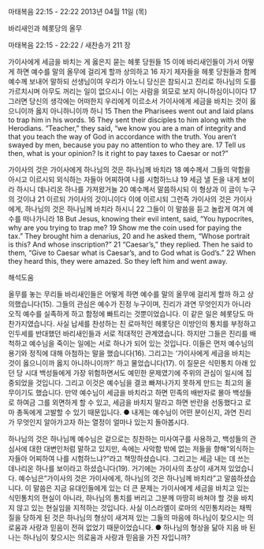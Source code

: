 마태복음 22:15 - 22:22 
2013년 04월 11일 (목)

바리새인과 헤롯당의 올무



마태복음 22:15 - 22:22 / 새찬송가 211 장


가이사에게 세금을 바치는 게 옳은지 묻는 헤롯 당원들
15 이에 바리새인들이 가서 어떻게 하면 예수를 말의 올무에 걸리게 할까 상의하고 16 자기 제자들을 헤롯 당원들과 함께 예수께 보내어 말하되 선생님이여 우리가 아노니 당신은 참되시고 진리로 하나님의 도를 가르치시며 아무도 꺼리는 일이 없으시니 이는 사람을 외모로 보지 아니하심이니이다 17 그러면 당신의 생각에는 어떠한지 우리에게 이르소서 가이사에게 세금을 바치는 것이 옳으니이까 옳지 아니하니이까 하니
15 Then the Pharisees went out and laid plans to trap him in his words. 16 They sent their disciples to him along with the Herodians. “Teacher,” they said, “we know you are a man of integrity and that you teach the way of God in accordance with the truth. You aren’t swayed by men, because you pay no attention to who they are. 17 Tell us then, what is your opinion? Is it right to pay taxes to Caesar or not?”

가이사의 것은 가이사에게 하나님의 것은 하나님께 바치라
18 예수께서 그들의 악함을 아시고 이르시되 외식하는 자들아 어찌하여 나를 시험하느냐 19 세금 낼 돈을 내게 보이라 하시니 데나리온 하나를 가져왔거늘 20 예수께서 말씀하시되 이 형상과 이 글이 누구의 것이냐 21 이르되 가이사의 것이니이다 이에 이르시되 그런즉 가이사의 것은 가이사에게, 하나님의 것은 하나님께 바치라 하시니 22 그들이 이 말씀을 듣고 놀랍게 여겨 예수를 떠나가니라
18 But Jesus, knowing their evil intent, said, “You hypocrites, why are you trying to trap me? 19 Show me the coin used for paying the tax.” They brought him a denarius, 20 and he asked them, “Whose portrait is this? And whose inscription?” 21 “Caesar’s,” they replied. Then he said to them, “Give to Caesar what is Caesar’s, and to God what is God’s.” 22 When they heard this, they were amazed. So they left him and went away.

해석도움





올무를 놓는 무리들
바리새인들은 어떻게 하면 예수를 말의 올무에 걸리게 할까 하고 상의했습니다(15). 그들의 관심은 예수가 진정 누구이며, 진리가 과연 무엇인지가 아니라 오직 예수를 실족하게 하고 함정에 빠트리는 것뿐이었습니다. 이 같은 일은 헤롯당도 마찬가지였습니다. 사실 납세를 찬성하는 친 로마적인 헤롯당은 이방인의 통치를 부정하고 인두세를 반대했던 바리새인들과 서로 적대적인 관계였습니다. 하지만 그들은 진리를 배척하고 예수님을 죽이는 일에는 서로 하나가 되어 있는 것입니다. 이들은 먼저 예수님의 용기와 정직에 대해 아첨하는 말을 했습니다(16). 그리고는 ‘가이사에게 세금을 바치는 것이 옳으니이까 옳지 아니하니이까?’ 하고 물었습니다(17). 이 질문은 식민통치 아래 있던 당 시대 백성들에게 가장 위험하면서도 예민한 문제였기에 주위의 관심이 일시에 집중되었을 것입니다. 그리고 이것은 예수님을 결코 빠져나가지 못하게 만드는 최고의 올무이기도 했습니다. 만약 예수님이 세금을 바치라고 하면 민족의 배반자로 몰아 백성들로 하여금 그를 외면하게 할 수 있고, 세금을 바치지 말라고 하면 반란을 선동했다고 로마 총독에게 고발할 수 있기 때문입니다.
● 내게는 예수님이 어떤 분이신지, 과연 진리가 무엇인지 알아가고자 하는 열정이 얼마나 있는지 돌아봅시다.

하나님의 것은 하나님께
예수님은 겉으로는 칭찬하는 미사여구를 사용하고, 백성들의 관심사에 대한 대변인처럼 말하고 있지만, 속에는 사악함 밖에 없는 저들을 향해“외식하는 자들아 어찌하여 나를 시험하느냐?”라고 책망하셨습니다. 그리고는 세금 내는 데 쓰는 데나리온 하나를 보이라고 하셨습니다(19). 거기에는 가이사의 초상이 새겨져 있었습니다. 예수님은“가이사의 것은 가이사에게, 하나님의 것은 하나님께 바치라”고 말씀하셨습니다. 이 말씀은 지금 유대인들에게 있는 더 큰 문제는 가이사에게 세금을 바치고 있는 식민통치의 현실이 아니라, 하나님의 통치를 버리고 그분께 마땅히 바쳐야 할 것을 바치지 않고 있는 현실임을 지적하는 것입니다. 사실 이스라엘이 로마의 식민통치라는 채찍질을 당하게 된 것은 하나님의 형상이 새겨져 있는 그들의 마음에 하나님이 찾으시는 의로움과 사랑과 믿음이 전혀 없었기 때문이었습니다.
● 하나님의 형상을 닮아 지음 바 된 나는 하나님이 찾으시는 의로움과 사랑과 믿음을 가진 자입니까?